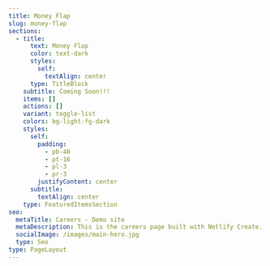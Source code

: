 ```yaml
---
title: Money Flap
slug: money-flap
sections:
  - title:
      text: Money Flop
      color: text-dark
      styles:
        self:
          textAlign: center
      type: TitleBlock
    subtitle: Coming Soon!!!
    items: []
    actions: []
    variant: toggle-list
    colors: bg-light-fg-dark
    styles:
      self:
        padding:
          - pb-40
          - pt-16
          - pl-3
          - pr-3
        justifyContent: center
      subtitle:
        textAlign: center
    type: FeaturedItemsSection
seo:
  metaTitle: Careers - Demo site
  metaDescription: This is the careers page built with Netlify Create.
  socialImage: /images/main-hero.jpg
  type: Seo
type: PageLayout
---
```

